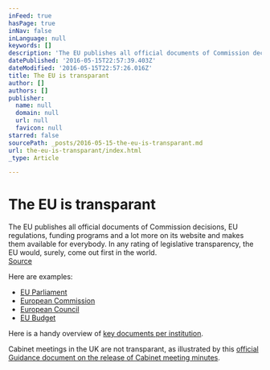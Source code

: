 ```yaml
---
inFeed: true
hasPage: true
inNav: false
inLanguage: null
keywords: []
description: 'The EU publishes all official documents of Commission decisions, EU regulations, funding programs and a lot more on its website and makes them available for everybody. In any rating of legislative transparency, the EU would, surely, come out first in the world. Source '
datePublished: '2016-05-15T22:57:39.403Z'
dateModified: '2016-05-15T22:57:26.016Z'
title: The EU is transparant
author: []
authors: []
publisher:
  name: null
  domain: null
  url: null
  favicon: null
starred: false
sourcePath: _posts/2016-05-15-the-eu-is-transparant.md
url: the-eu-is-transparant/index.html
_type: Article

---
```

# The EU is transparant

The EU publishes all official documents of Commission decisions, EU regulations, funding programs and a lot more on its website and makes them available for everybody. In any rating of legislative transparency, the EU would, surely, come out first in the world.  
[Source][0]

Here are examples: 

* [EU Parliament][1]
* [European Commission][2]
* [European Council][3]
* [EU Budget][4]  

Here is a handy overview of [key documents per institution][5]. 

Cabinet meetings in the UK are not transparant, as illustrated by this [official Guidance document on the release of Cabinet meeting minutes][6]. 

[0]: http://www.europeandme.eu/6brain/316-european-myth-of-democratic-deficit
[1]: http://www.emeeting.europarl.europa.eu/committees/intro
[2]: http://ec.europa.eu/transparency/regdoc/index.cfm
[3]: http://www.consilium.europa.eu/register/en/content/out/?RESULTSET=1&DOC_SUBJECT=PV%20CONS&i=MING&ROWSPP=25&DOC_LANCD=EN&ORDERBY=ARCHIVEDATE%20DESC&typ=SET&NRROWS=500&DOC_YEAR=2016
[4]: http://ec.europa.eu/budget/index_en.cfm
[5]: http://europa.eu/publications/official-documents/index_en.htm
[6]: https://www.gov.uk/government/publications/attorney-general-vetoes-release-of-cabinet-meeting-minutes